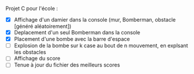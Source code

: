 Projet C pour l'école :

- [x] Affichage d'un damier dans la console (mur, Bomberman, obstacle [généré aléatoirement])
- [x] Deplacement d'un seul Bomberman dans la console
- [x] Placement d'une bombe avec la barre d'espace
- [ ] Explosion de la bombe sur k case au bout de n mouvement, en explsant les obstacles
- [ ] Affichage du score
- [ ] Tenue à jour du fichier des meilleurs scores
